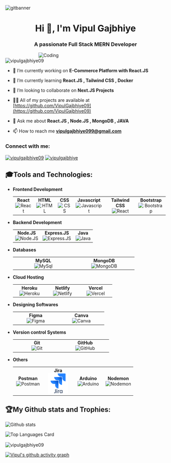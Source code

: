 ![gitbanner](https://user-images.githubusercontent.com/70682152/196581060-0e3cc3d2-93e3-4108-82ea-920de5bcece4.gif)
<h1 align="center">Hi 👋, I'm Vipul Gajbhiye</h1>
<h3 align="center">A passionate Full Stack MERN Developer</h3>
<img align="right" alt="Coding" width="400" src="https://media.tenor.com/2fXbn6Xtt0UAAAAC/software-software-development.gif">

<p align="left"> <img src="https://komarev.com/ghpvc/?username=vipulgajbhiye09&label=Profile%20views&color=0e75b6&style=flat" alt="vipulgajbhiye09" /> </p>

- 🔭 I’m currently working on **E-Commerce Platform with React.JS**

- 🌱 I’m currently learning **React.JS , Tailwind CSS , Docker**

- 👯 I’m looking to collaborate on **Next.JS Projects**

- 👨‍💻 All of my projects are available at [https://github.com/VipulGajbhiye09](https://github.com/VipulGajbhiye09)

- 💬 Ask me about **React.JS , Node.JS , MongoDB , JAVA**

- 📫 How to reach me **vipulgajbhiye099@gmail.com**

<h3 align="left">Connect with me:</h3>
<p align="left">
<a href="https://linkedin.com/in/vipulgajbhiye09" target="blank"><img align="center" src="https://raw.githubusercontent.com/rahuldkjain/github-profile-readme-generator/master/src/images/icons/Social/linked-in-alt.svg" alt="vipulgajbhiye09" height="30" width="40" /></a>
<a href="https://www.leetcode.com/vipulgajbhiye" target="blank"><img align="center" src="https://raw.githubusercontent.com/rahuldkjain/github-profile-readme-generator/master/src/images/icons/Social/leet-code.svg" alt="vipulgajbhiye" height="30" width="40" /></a>
</p>

<!-- GitHub Skills start -->
## 🎓Tools and Technologies:
- **Frontend Development**
	<center>
		<table>
			<tbody>
				<tr>
          <td align="center">
						<span><strong>React</strong></span><br/>
						<img height="64px" width="64px" src="https://cdn.svgporn.com/logos/react.svg" alt="React">
					</td>
					<td align="center">
						<span><strong>HTML</strong></span><br/>
						<img height="64px" width="64px" src="https://cdn.svgporn.com/logos/html-5.svg" alt="HTML">
					</td>
					<td align="center">
						<span><strong>CSS</strong></span><br/>
						<img height="64px" width="64px" src="https://cdn.svgporn.com/logos/css-3.svg" alt="CSS">
					</td>
					<td align="center">
						<span><strong>Javascript</strong></span><br/>
						<img height="64px" width="64px" src="https://cdn.svgporn.com/logos/javascript.svg" alt="Javascript">
					</td>	
          <td align="center">
						<span><strong>Tailwind CSS</strong></span><br/>
						<img height="64px" width="64px" src="https://cdn.svgporn.com/logos/tailwindcss-icon.svg" alt="React">
					</td>
          <td align="center">
						<span><strong>Bootstrap</strong></span><br/>
						<img height="64px" width="64px" src="https://cdn.svgporn.com/logos/bootstrap.svg" alt="Bootstrap">
					</td>
				</tr>
			</tbody>
		</table>
	</center>
 - **Backend Development**
	<center>
		<table>
			<tbody>
				<tr>
					<td align="center">
						<span><strong>Node.JS</strong></span><br/>
						<img height="64px" width="64px" src="https://www.vectorlogo.zone/logos/nodejs/nodejs-icon.svg" alt="Node.JS">
					</td>
					<td align="center">
						<span><strong>Express.JS</strong></span><br/>
						<img height="64px" width="64px" src="https://encrypted-tbn0.gstatic.com/images?q=tbn:ANd9GcQLA972a1NXwGHTIpgjxpRdu1DD5te1evggDgjNvM_FcbtGxaPYrHbV27RNzJSA_ZhrY28&usqp=CAU" alt="Express.JS">
					</td>
          <td align="center">
						<span><strong>Java</strong></span><br/>
						<img height="64px" width="64px" src="https://www.vectorlogo.zone/logos/java/java-icon.svg" alt="Java">
					</td>
				</tr>
			</tbody>
		</table>
	</center>
- **Databases**
	<center>
		<table>
			<tbody>
				<tr>
					<td width="25%" align="center">
						<span><strong>MySQL</strong></span><br/>
						<img height="64px" width="64px" src="https://www.vectorlogo.zone/logos/mysql/mysql-horizontal.svg" alt="MySql">
					</td>
					<td width="25%" align="center">
						<span><strong>MongoDB</strong></span><br/>
						<img height="64px" width="64px" src="https://www.vectorlogo.zone/logos/mongodb/mongodb-icon.svg" alt="MongoDB">
					</td>
				</tr>
			</tbody>
		</table>
	</center>
- **Cloud Hosting**
	<center>
		<table>
			<tbody>
				<tr>
					<td width="25%" align="center">
						<span><strong>Heroku</strong></span><br/>
						<img src="https://www.vectorlogo.zone/logos/heroku/heroku-icon.svg" alt="Heroku">
					</td>
					<td width="25%" align="center">
						<span><strong>Netlify</strong></span><br/>
						<img height="64px" width="64px" src="https://www.vectorlogo.zone/logos/netlify/netlify-icon.svg" alt="Netlify">
					</td>
					<td width="25%" align="center">
						<span><strong>Vercel</strong></span><br/>
						<img height="64px" width="64px" src="https://camo.githubusercontent.com/add2c9721e333f0043ac938f3dadbc26a282776e01b95b308fcaba5afaf74ae3/68747470733a2f2f6173736574732e76657263656c2e636f6d2f696d6167652f75706c6f61642f76313538383830353835382f7265706f7369746f726965732f76657263656c2f6c6f676f2e706e67" alt="Vercel">
					</td>
				</tr>
			</tbody>
		</table>
	</center>
- **Designing Softwares**
	<center>
		<table>
			<tbody>
				<tr>
					<td width="25%" align="center">
						<span><strong>Figma</strong></span><br/>
						<img src="https://www.vectorlogo.zone/logos/figma/figma-icon.svg" alt="Figma">
					</td>
					<td width="25%" align="center">
						<span><strong>Canva</strong></span><br/>
						<img height="64px" width="64px" src="https://www.vectorlogo.zone/logos/canva/canva-icon.svg" alt="Canva">
					</td>
					</tr>
			</tbody>
		</table>
	</center>
 - **Version control Systems**
	<center>
		<table>
			<tbody>
				<tr>
					<td width="25%" align="center">
						<span><strong>Git</strong></span><br/>
						<img height="64px" width="64px" src="https://www.vectorlogo.zone/logos/git-scm/git-scm-icon.svg" alt="Git">
					</td>
          <td width="25%" align="center">
						<span><strong>GitHub</strong></span><br/>
						<img height="64px" width="64px" src="https://www.vectorlogo.zone/logos/github/github-tile.svg" alt="GitHub">
					</td>
				</tr>
			</tbody>
		</table>
	</center>
- **Others**
	<center>
		<table>
			<tbody>
				<tr>
          <td width="25%" align="center">
						<span><strong>Postman</strong></span><br/>
						<img height="64px" width="64px" src="https://www.vectorlogo.zone/logos/getpostman/getpostman-icon.svg" alt="Postman">
					</td>
      		<td width="25%" align="center">
						<span><strong>Jira</strong></span><br/>
						<img height="64px" width="64px" src="https://github.com/devicons/devicon/blob/master/icons/jira/jira-original-wordmark.svg" alt="Jira">
					</td>
          <td width="25%" align="center">
						<span><strong>Arduino</strong></span><br/>
						<img height="64px" width="64px" src="https://www.vectorlogo.zone/logos/arduino/arduino-icon.svg" alt="Arduino">
					</td>
           <td width="25%" align="center">
						<span><strong>Nodemon</strong></span><br/>
						<img height="64px" width="64px" src="https://www.vectorlogo.zone/logos/nodemonio/nodemonio-icon.svg" alt="Nodemon">
					</td>
				</tr>
			</tbody>
		</table>
	</center>
<!-- GitHub Skills end -->

<!-- GitHub Activity start -->
## 🏆My Github stats and Trophies:

![Github stats](https://github-readme-stats.vercel.app/api?username=vipulgajbhiye09&theme=nightowl&show_icons=true&count_private=true)

![Top Languages Card](https://github-readme-stats.vercel.app/api/top-langs/?username=vipulgajbhiye09&theme=nightowl)

<div align="left">
<p><img align="center" src="https://github-readme-streak-stats.herokuapp.com/?user=vipulgajbhiye09&theme=nightowl" alt="vipulgajbhiye09" /></p>
</div>

[![Vipul's github activity graph](https://github-readme-activity-graph.vercel.app/graph?username=vipulgajbhiye09&bg_color=ffcfe9&color=9e4c98&line=9e4c98&point=403d3d&area=true&hide_border=true)](https://github.com/ashutosh00710/github-readme-activity-graph)
<!-- GitHub Activity end -->

